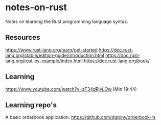 # notes-on-rust

Notes on learning the Rust programming language syntax.

## Resources

https://www.rust-lang.org/learn/get-started
https://doc.rust-lang.org/stable/edition-guide/introduction.html
https://doc.rust-lang.org/rust-by-example/index.html
https://doc.rust-lang.org/book/

## Learning

https://www.youtube.com/watch?v=zF34dRivLOw (Min 19:44)

## Learning repo's

A basic orderbook application.
https://github.com/dgtony/orderbook-rs
